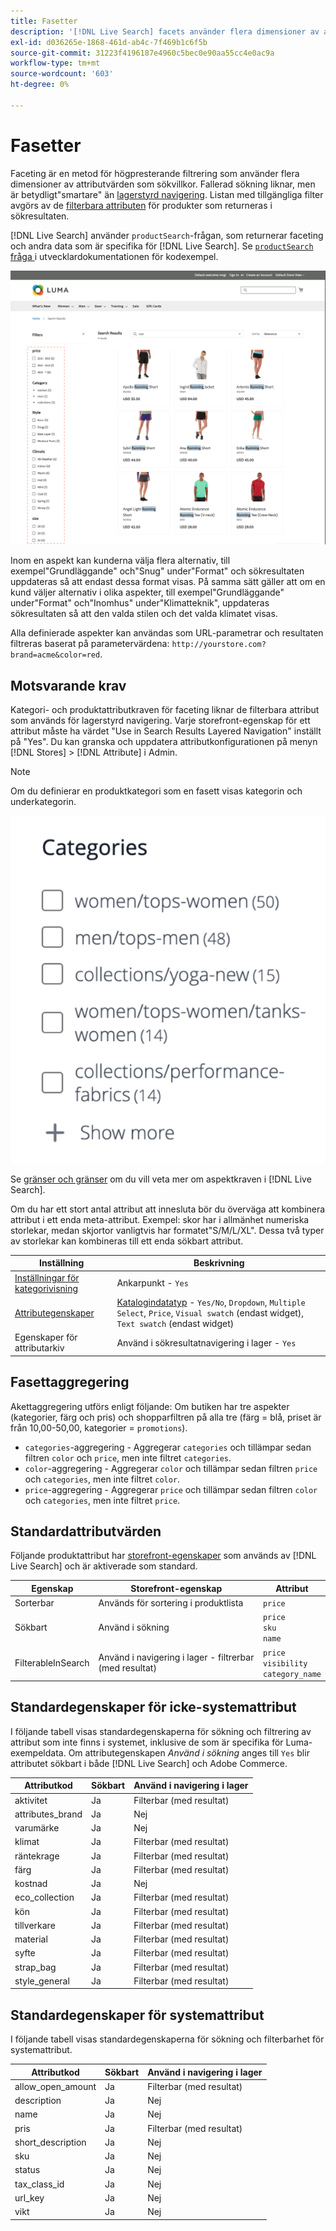 ```yaml
---
title: Fasetter
description: '[!DNL Live Search] facets använder flera dimensioner av attributvärden som sökvillkor.'
exl-id: d036265e-1868-461d-ab4c-7f469b1c6f5b
source-git-commit: 31223f4196187e4960c5bec0e90aa55cc4e0ac9a
workflow-type: tm+mt
source-wordcount: '603'
ht-degree: 0%

---
```


# Fasetter

Faceting är en metod för högpresterande filtrering som använder flera dimensioner av attributvärden som sökvillkor. Fallerad sökning liknar, men är betydligt&quot;smartare&quot; än [lagerstyrd navigering](https://experienceleague.adobe.com/docs/commerce-admin/catalog/catalog/navigation/navigation-layered.html?lang=sv-SE). Listan med tillgängliga filter avgörs av de [filterbara attributen](https://experienceleague.adobe.com/docs/commerce-admin/catalog/catalog/navigation/navigation-layered.html?lang=sv-SE#filterable-attributes) för produkter som returneras i sökresultaten.

[!DNL Live Search] använder `productSearch`-frågan, som returnerar faceting och andra data som är specifika för [!DNL Live Search]. Se [`productSearch` fråga ](https://developer.adobe.com/commerce/webapi/graphql/schema/live-search/queries/product-search/) i utvecklardokumentationen för kodexempel.

![Filtrerade sökresultat](assets/storefront-search-results-run.png)

Inom en aspekt kan kunderna välja flera alternativ, till exempel&quot;Grundläggande&quot; och&quot;Snug&quot; under&quot;Format&quot; och sökresultaten uppdateras så att endast dessa format visas. På samma sätt gäller att om en kund väljer alternativ i olika aspekter, till exempel&quot;Grundläggande&quot; under&quot;Format&quot; och&quot;Inomhus&quot; under&quot;Klimatteknik&quot;, uppdateras sökresultaten så att den valda stilen och det valda klimatet visas.

Alla definierade aspekter kan användas som URL-parametrar och resultaten filtreras baserat på parametervärdena: `http://yourstore.com?brand=acme&color=red`.

## Motsvarande krav

Kategori- och produktattributkraven för faceting liknar de filterbara attribut som används för lagerstyrd navigering. Varje storefront-egenskap för ett attribut måste ha värdet &quot;Use in Search Results Layered Navigation&quot; inställt på &quot;Yes&quot;. Du kan granska och uppdatera attributkonfigurationen på menyn [!DNL Stores] > [!DNL Attribute] i Admin.

>[!NOTE]
>
>Om du definierar en produktkategori som en fasett visas kategorin och underkategorin.
>
>![Kategorifaktor](assets/facet-category.png)

Se [gränser och gränser](./boundaries-limits.md#facets) om du vill veta mer om aspektkraven i [!DNL Live Search].

Om du har ett stort antal attribut att innesluta bör du överväga att kombinera attribut i ett enda meta-attribut. Exempel: skor har i allmänhet numeriska storlekar, medan skjortor vanligtvis har formatet&quot;S/M/L/XL&quot;. Dessa två typer av storlekar kan kombineras till ett enda sökbart attribut.

| Inställning | Beskrivning |
|--- |--- |
| [Inställningar för kategorivisning](https://experienceleague.adobe.com/docs/commerce-admin/catalog/categories/create/categories-display-settings.html?lang=sv-SE) | Ankarpunkt - `Yes` |
| [Attributegenskaper](https://experienceleague.adobe.com/docs/commerce-admin/catalog/product-attributes/create/attribute-product-create.html?lang=sv-SE) | [Katalogindatatyp](https://experienceleague.adobe.com/docs/commerce-admin/catalog/product-attributes/attributes-input-types.html?lang=sv-SE) - `Yes/No`, `Dropdown`, `Multiple Select`, `Price`, `Visual swatch` (endast widget), `Text swatch` (endast widget) |
| Egenskaper för attributarkiv | Använd i sökresultatnavigering i lager - `Yes` |

## Fasettaggregering

Akettaggregering utförs enligt följande: Om butiken har tre aspekter (kategorier, färg och pris) och shopparfiltren på alla tre (färg = blå, priset är från 10,00-50,00, kategorier = `promotions`).

* `categories`-aggregering - Aggregerar `categories` och tillämpar sedan filtren `color` och `price`, men inte filtret `categories`.
* `color`-aggregering - Aggregerar `color` och tillämpar sedan filtren `price` och `categories`, men inte filtret `color`.
* `price`-aggregering - Aggregerar `price` och tillämpar sedan filtren `color` och `categories`, men inte filtret `price`.

## Standardattributvärden

Följande produktattribut har [storefront-egenskaper](https://experienceleague.adobe.com/docs/commerce-admin/catalog/product-attributes/product-attributes.html?lang=sv-SE) som används av [!DNL Live Search] och är aktiverade som standard.

| Egenskap | Storefront-egenskap | Attribut |
|---|---|---|
| Sorterbar | Används för sortering i produktlista | `price` |
| Sökbart | Använd i sökning | `price` <br />`sku`<br />`name` |
| FilterableInSearch | Använd i navigering i lager - filtrerbar (med resultat) | `price`<br />`visibility`<br />`category_name` |

## Standardegenskaper för icke-systemattribut

I följande tabell visas standardegenskaperna för sökning och filtrering av attribut som inte finns i systemet, inklusive de som är specifika för Luma-exempeldata. Om attributegenskapen *Använd i sökning* anges till `Yes` blir attributet sökbart i både [!DNL Live Search] och Adobe Commerce.

| Attributkod | Sökbart | Använd i navigering i lager |
|--- |--- |--- |
| aktivitet | Ja | Filterbar (med resultat) |
| attributes_brand | Ja | Nej |
| varumärke | Ja | Nej |
| klimat | Ja | Filterbar (med resultat) |
| räntekrage | Ja | Filterbar (med resultat) |
| färg | Ja | Filterbar (med resultat) |
| kostnad | Ja | Nej |
| eco_collection | Ja | Filterbar (med resultat) |
| kön | Ja | Filterbar (med resultat) |
| tillverkare | Ja | Filterbar (med resultat) |
| material | Ja | Filterbar (med resultat) |
| syfte | Ja | Filterbar (med resultat) |
| strap_bag | Ja | Filterbar (med resultat) |
| style_general | Ja | Filterbar (med resultat) |

## Standardegenskaper för systemattribut

I följande tabell visas standardegenskaperna för sökning och filterbarhet för systemattribut.

| Attributkod | Sökbart | Använd i navigering i lager |
|--- |--- |--- |
| allow_open_amount | Ja | Filterbar (med resultat) |
| description | Ja | Nej |
| name | Ja | Nej |
| pris | Ja | Filterbar (med resultat) |
| short_description | Ja | Nej |
| sku | Ja | Nej |
| status | Ja | Nej |
| tax_class_id | Ja | Nej |
| url_key | Ja | Nej |
| vikt | Ja | Nej |
